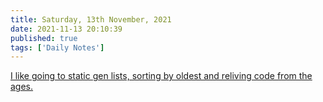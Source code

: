 ```yaml
---
title: Saturday, 13th November, 2021
date: 2021-11-13 20:10:39
published: true
tags: ['Daily Notes']
---
```


[I like going to static gen lists, sorting by oldest and reliving code from the ages.](https://staticsitegenerators.net/)